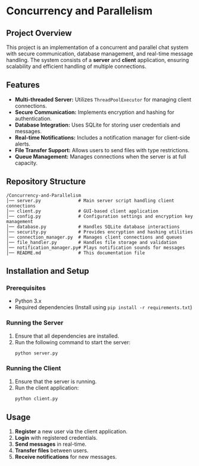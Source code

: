 # Concurrency and Parallelism

## Project Overview

This project is an implementation of a concurrent and parallel chat system with secure communication, database management, and real-time message handling. The system consists of a **server** and **client** application, ensuring scalability and efficient handling of multiple connections.

## Features

- **Multi-threaded Server:** Utilizes `ThreadPoolExecutor` for managing client connections.
- **Secure Communication:** Implements encryption and hashing for authentication.
- **Database Integration:** Uses SQLite for storing user credentials and messages.
- **Real-time Notifications:** Includes a notification manager for client-side alerts.
- **File Transfer Support:** Allows users to send files with type restrictions.
- **Queue Management:** Manages connections when the server is at full capacity.

## Repository Structure

```
/Concurrency-and-Parallelism
│── server.py              # Main server script handling client connections
│── client.py              # GUI-based client application
│── config.py              # Configuration settings and encryption key management
│── database.py            # Handles SQLite database interactions
│── security.py            # Provides encryption and hashing utilities
│── connection_manager.py  # Manages client connections and queues
│── file_handler.py        # Handles file storage and validation
│── notification_manager.py# Plays notification sounds for messages
│── README.md              # This documentation file
```

## Installation and Setup

### Prerequisites

- Python 3.x
- Required dependencies (Install using `pip install -r requirements.txt`)

### Running the Server

1. Ensure that all dependencies are installed.
2. Run the following command to start the server:
   ```bash
   python server.py
   ```

### Running the Client

1. Ensure that the server is running.
2. Run the client application:
   ```bash
   python client.py
   ```

## Usage

1. **Register** a new user via the client application.
2. **Login** with registered credentials.
3. **Send messages** in real-time.
4. **Transfer files** between users.
5. **Receive notifications** for new messages.
